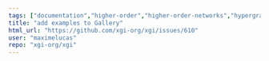 ```yaml
---
tags: ["documentation","higher-order","higher-order-networks","hypergraphs","network-science"]
title: "add examples to Gallery"
html_url: "https://github.com/xgi-org/xgi/issues/610"
user: "maximelucas"
repo: "xgi-org/xgi"
---
```


